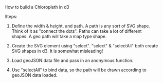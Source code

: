 How to build a Chloropleth in d3

Steps:

1. Define the width & height, and path. A path is any sort of SVG shape. Think of it as "connect the dots". Paths can take a lot of different shapes. A geo path will take a map type shape.

2. Create the SVG element using "select". "select" & "selectAll" both create SVG shapes in d3. It is somewhat misleading!

3. Load geoJSON data file and pass in an anonymous function.

4. Use "selectAll" to bind data, so the path will be drawn according to geoJSON data loaded.